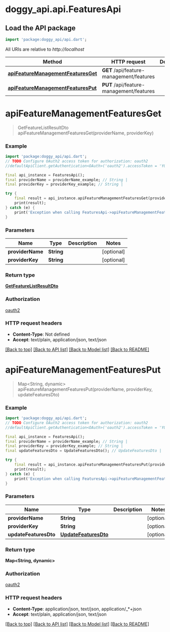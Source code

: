 # doggy_api.api.FeaturesApi

## Load the API package
```dart
import 'package:doggy_api/api.dart';
```

All URIs are relative to *http://localhost*

Method | HTTP request | Description
------------- | ------------- | -------------
[**apiFeatureManagementFeaturesGet**](FeaturesApi.md#apifeaturemanagementfeaturesget) | **GET** /api/feature-management/features | 
[**apiFeatureManagementFeaturesPut**](FeaturesApi.md#apifeaturemanagementfeaturesput) | **PUT** /api/feature-management/features | 


# **apiFeatureManagementFeaturesGet**
> GetFeatureListResultDto apiFeatureManagementFeaturesGet(providerName, providerKey)



### Example
```dart
import 'package:doggy_api/api.dart';
// TODO Configure OAuth2 access token for authorization: oauth2
//defaultApiClient.getAuthentication<OAuth>('oauth2').accessToken = 'YOUR_ACCESS_TOKEN';

final api_instance = FeaturesApi();
final providerName = providerName_example; // String | 
final providerKey = providerKey_example; // String | 

try {
    final result = api_instance.apiFeatureManagementFeaturesGet(providerName, providerKey);
    print(result);
} catch (e) {
    print('Exception when calling FeaturesApi->apiFeatureManagementFeaturesGet: $e\n');
}
```

### Parameters

Name | Type | Description  | Notes
------------- | ------------- | ------------- | -------------
 **providerName** | **String**|  | [optional] 
 **providerKey** | **String**|  | [optional] 

### Return type

[**GetFeatureListResultDto**](GetFeatureListResultDto.md)

### Authorization

[oauth2](../README.md#oauth2)

### HTTP request headers

 - **Content-Type**: Not defined
 - **Accept**: text/plain, application/json, text/json

[[Back to top]](#) [[Back to API list]](../README.md#documentation-for-api-endpoints) [[Back to Model list]](../README.md#documentation-for-models) [[Back to README]](../README.md)

# **apiFeatureManagementFeaturesPut**
> Map<String, dynamic> apiFeatureManagementFeaturesPut(providerName, providerKey, updateFeaturesDto)



### Example
```dart
import 'package:doggy_api/api.dart';
// TODO Configure OAuth2 access token for authorization: oauth2
//defaultApiClient.getAuthentication<OAuth>('oauth2').accessToken = 'YOUR_ACCESS_TOKEN';

final api_instance = FeaturesApi();
final providerName = providerName_example; // String | 
final providerKey = providerKey_example; // String | 
final updateFeaturesDto = UpdateFeaturesDto(); // UpdateFeaturesDto | 

try {
    final result = api_instance.apiFeatureManagementFeaturesPut(providerName, providerKey, updateFeaturesDto);
    print(result);
} catch (e) {
    print('Exception when calling FeaturesApi->apiFeatureManagementFeaturesPut: $e\n');
}
```

### Parameters

Name | Type | Description  | Notes
------------- | ------------- | ------------- | -------------
 **providerName** | **String**|  | [optional] 
 **providerKey** | **String**|  | [optional] 
 **updateFeaturesDto** | [**UpdateFeaturesDto**](UpdateFeaturesDto.md)|  | [optional] 

### Return type

**Map<String, dynamic>**

### Authorization

[oauth2](../README.md#oauth2)

### HTTP request headers

 - **Content-Type**: application/json, text/json, application/_*+json
 - **Accept**: text/plain, application/json, text/json

[[Back to top]](#) [[Back to API list]](../README.md#documentation-for-api-endpoints) [[Back to Model list]](../README.md#documentation-for-models) [[Back to README]](../README.md)

